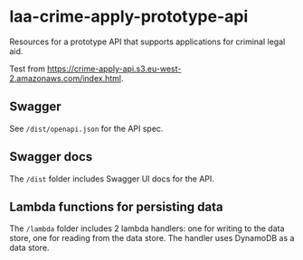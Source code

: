 # laa-crime-apply-prototype-api

Resources for a prototype API that supports applications for criminal legal aid.

Test from https://crime-apply-api.s3.eu-west-2.amazonaws.com/index.html.

## Swagger

See `/dist/openapi.json` for the API spec.

## Swagger docs

The `/dist` folder includes Swagger UI docs for the API.

## Lambda functions for persisting data

The `/lambda` folder includes 2 lambda handlers: one for writing to the data store, one for reading from the data store. The handler uses DynamoDB as a data store.
